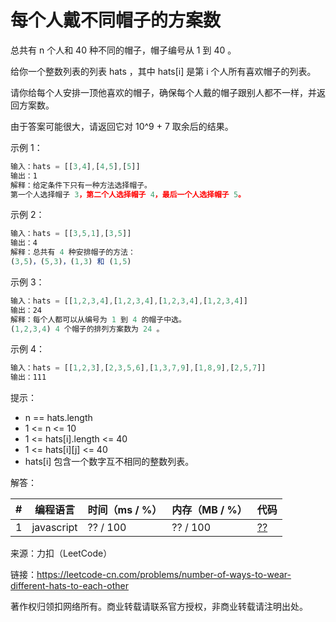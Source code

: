 # 每个人戴不同帽子的方案数

总共有 n 个人和 40 种不同的帽子，帽子编号从 1 到 40 。

给你一个整数列表的列表 hats ，其中 hats[i] 是第 i 个人所有喜欢帽子的列表。

请你给每个人安排一顶他喜欢的帽子，确保每个人戴的帽子跟别人都不一样，并返回方案数。

由于答案可能很大，请返回它对 10^9 + 7 取余后的结果。

示例 1：

``` javascript
输入：hats = [[3,4],[4,5],[5]]
输出：1
解释：给定条件下只有一种方法选择帽子。
第一个人选择帽子 3，第二个人选择帽子 4，最后一个人选择帽子 5。
```

示例 2：

``` javascript
输入：hats = [[3,5,1],[3,5]]
输出：4
解释：总共有 4 种安排帽子的方法：
(3,5)，(5,3)，(1,3) 和 (1,5)
```

示例 3：

``` javascript
输入：hats = [[1,2,3,4],[1,2,3,4],[1,2,3,4],[1,2,3,4]]
输出：24
解释：每个人都可以从编号为 1 到 4 的帽子中选。
(1,2,3,4) 4 个帽子的排列方案数为 24 。
```

示例 4：

``` javascript
输入：hats = [[1,2,3],[2,3,5,6],[1,3,7,9],[1,8,9],[2,5,7]]
输出：111
```

提示：

- n == hats.length
- 1 <= n <= 10
- 1 <= hats[i].length <= 40
- 1 <= hats[i][j] <= 40
- hats[i] 包含一个数字互不相同的整数列表。

解答：

**#**|**编程语言**|**时间（ms / %）**|**内存（MB / %）**|**代码**
--|--|--|--|--
1|javascript|?? / 100|?? / 100|[??](./javascript/ac_v1.js)

来源：力扣（LeetCode）

链接：https://leetcode-cn.com/problems/number-of-ways-to-wear-different-hats-to-each-other

著作权归领扣网络所有。商业转载请联系官方授权，非商业转载请注明出处。
